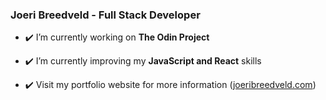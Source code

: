 ### Joeri Breedveld - Full Stack Developer

- ✔️ I’m currently working on **The Odin Project**

- ✔️ I’m currently improving my **JavaScript and React** skills

- ✔️ Visit my portfolio website for more information ([joeribreedveld.com](https://joeribreedveld.com/))
